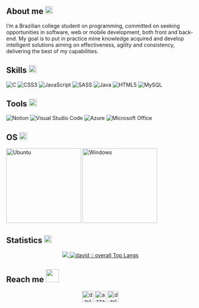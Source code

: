 <h2>About me <img src="https://raw.githubusercontent.com/nixin72/nixin72/master/wave.gif" width="21px"></h2>
<p>
    I’m a Brazilian college student on programming, committed on seeking opportunities in software, web or mobile development, both front and back-end. My goal is to put in practice mine knowledge acquired and develop intelligent solutions aiming on effectiveness, agility and consistency, delivering the best of my capabilities.
</p>

<h2>Skills <img src="https://media2.giphy.com/media/QssGEmpkyEOhBCb7e1/giphy.gif?cid=ecf05e47a0n3gi1bfqntqmob8g9aid1oyj2wr3ds3mg700bl&amp;rid=giphy.gif" width="21px"> </h2>
<p>
    <img src="https://img.shields.io/badge/c-%2300599C.svg?style=for-the-badge&amp;logo=c&amp;logoColor=white" data-origin="https://img.shields.io/badge/c-%2300599C.svg?style=for-the-badge&amp;logo=c&amp;logoColor=white" alt="C">
    <img src="https://img.shields.io/badge/css3-%231572B6.svg?style=for-the-badge&amp;logo=css3&amp;logoColor=white" data-origin="https://img.shields.io/badge/css3-%231572B6.svg?style=for-the-badge&amp;logo=css3&amp;logoColor=white" alt="CSS3">
    <img src="https://img.shields.io/badge/javascript-%23323330.svg?style=for-the-badge&amp;logo=javascript&amp;logoColor=%23F7DF1E" data-origin="https://img.shields.io/badge/javascript-%23323330.svg?style=for-the-badge&amp;logo=javascript&amp;logoColor=%23F7DF1E" alt="JavaScript">
    <img src="https://img.shields.io/badge/SASS-hotpink.svg?style=for-the-badge&amp;logo=SASS&amp;logoColor=white" data-origin="https://img.shields.io/badge/SASS-hotpink.svg?style=for-the-badge&amp;logo=SASS&amp;logoColor=white" alt="SASS">
    <img src="https://img.shields.io/badge/java-%23ED8B00.svg?style=for-the-badge&amp;logo=java&amp;logoColor=white" data-origin="https://img.shields.io/badge/java-%23ED8B00.svg?style=for-the-badge&amp;logo=java&amp;logoColor=white" alt="Java">
    <img src="https://img.shields.io/badge/html5-%23E34F26.svg?style=for-the-badge&amp;logo=html5&amp;logoColor=white" data-origin="https://img.shields.io/badge/html5-%23E34F26.svg?style=for-the-badge&amp;logo=html5&amp;logoColor=white" alt="HTML5">
    <img src="https://img.shields.io/badge/mysql-%2300f.svg?style=for-the-badge&amp;logo=mysql&amp;logoColor=white" data-origin="https://img.shields.io/badge/mysql-%2300f.svg?style=for-the-badge&amp;logo=mysql&amp;logoColor=white" alt="MySQL">
</p>

<h2>Tools <img src="https://www.animatedimages.org/data/media/146/animated-tool-image-0297.gif" width="21px"></h2>
<p>
    <img src="https://img.shields.io/badge/Notion-%23000000.svg?style=for-the-badge&amp;logo=notion&amp;logoColor=white" data-origin="https://img.shields.io/badge/Notion-%23000000.svg?style=for-the-badge&amp;logo=notion&amp;logoColor=white" alt="Notion">
    <img src="https://img.shields.io/badge/Visual%20Studio%20Code-0078d7.svg?style=for-the-badge&amp;logo=visual-studio-code&amp;logoColor=white" data-origin="https://img.shields.io/badge/Visual%20Studio%20Code-0078d7.svg?style=for-the-badge&amp;logo=visual-studio-code&amp;logoColor=white" alt="Visual Studio Code">
    <img src="https://img.shields.io/badge/azure-%230072C6.svg?style=for-the-badge&amp;logo=microsoftazure&amp;logoColor=white" data-origin="https://img.shields.io/badge/azure-%230072C6.svg?style=for-the-badge&amp;logo=microsoftazure&amp;logoColor=white" alt="Azure">
    <img src="https://img.shields.io/badge/Microsoft_Office-D83B01?style=for-the-badge&amp;logo=microsoft-office&amp;logoColor=white" data-origin="https://img.shields.io/badge/Microsoft_Office-D83B01?style=for-the-badge&amp;logo=microsoft-office&amp;logoColor=white" alt="Microsoft Office">
</p>

<h2>OS <img src="https://th.bing.com/th/id/R.0fcbc1380014a0c504d7d76751da70c7?rik=wxoMNDUsaXZ60g&riu=http%3a%2f%2fwww.aaanimations.com%2fwindowsxpdog22dp.gif&ehk=iCg79Cf%2fkos%2fn%2fQHiuvRfhx9zMe8xX4tCz0kSx1IR0M%3d&risl=&pid=ImgRaw&r=0" width="21px"></h2>
<p>
    <img style="height:200px" src="https://img.shields.io/badge/Ubuntu-E95420?style=for-the-badge&amp;logo=ubuntu&amp;logoColor=white" data-origin="https://img.shields.io/badge/Ubuntu-E95420?style=for-the-badge&amp;logo=ubuntu&amp;logoColor=white" alt="Ubuntu">
    <img style="height:200px" src="https://img.shields.io/badge/Windows-0078D6?style=for-the-badge&amp;logo=windows&amp;logoColor=white" data-origin="https://img.shields.io/badge/Windows-0078D6?style=for-the-badge&amp;logo=windows&amp;logoColor=white" alt="Windows">
</p>


<h2>Statistics <img src="https://media.giphy.com/media/W5eoZHPpUx9sapR0eu/giphy.gif" width="21px" alt="Git"></h2>
<p align="center">
    <a href="https://github.com/gdavidev/">
    <img src="https://github-readme-stats.vercel.app/api?username=gdavidev&amp;show_icons=true&amp;theme=tokyonight&amp;hide_border=true">
    <img src="https://github-readme-stats.vercel.app/api/top-langs/?username=gdavidev&amp;langs_count=6&amp;theme=tokyonight&amp;layout=compact&amp;hide_border=true" alt="david :: overall Top Langs "></a>
</p>

<h2>Reach me <img src="https://raw.githubusercontent.com/ShahriarShafin/ShahriarShafin/main/Assets/handshake.gif" width="35px"></h2>
<p align="center">
    <a href="https://www.linkedin.com/in/gdavidev/" target="blank"><img align="center" src="https://img.shields.io/badge/linkedin-%231DA1F2.svg?style=for-the-badge&amp;logo=linkedin&amp;logoColor=white" alt="david" height="30"></a>
    <a href="mailto:gdavid.wk2202@gmail.com" target="blank"><img align="center" src="https://img.shields.io/badge/gmail-EA4335.svg?style=for-the-badge&amp;logo=gmail&amp;logoColor=white" alt="azzar" height="30"></a>
    <a href="https://www.instagram.com/gabriel.david.david/" target="blank"><img align="center" src="https://img.shields.io/badge/instagram-%23E4405F.svg?style=for-the-badge&amp;logo=Instagram&amp;logoColor=white" alt="david" height="30"></a>
</p>
